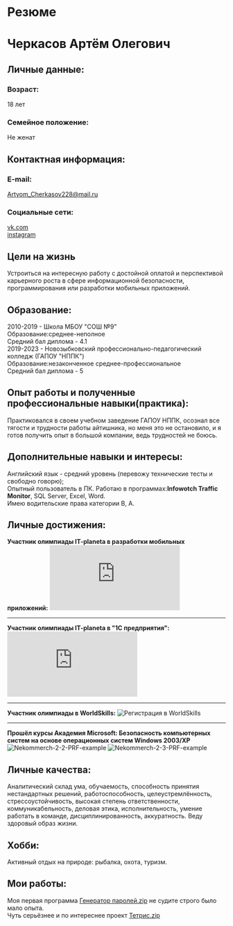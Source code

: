 # Резюме
# Черкасов Артём Олегович
## Личные данные: ##
### Возраст: ###
18 лет
### Семейное положение: ###
Не женат
## Контактная информация: ##
### E-mail: ###
Artyom_Cherkasov228@mail.ru
### Социальные сети: ###
[vk.com](https://vk.com/id442778171)<br/>
[instagram](https://www.instagram.com/winston_xstale228/?hl=ru)
## Цели на жизнь ##
Устроиться на интересную работу с достойной оплатой и перспективой карьерного роста в сфере информационной безопасности, программирования или разработки мобильных приложений.
## Образование: ##
2010-2019 - Школа МБОУ "СОШ №9"<br/>
Образование:среднее-неполное<br/>
Средний бал диплома - 4.1<br/>
2019-2023 - Новозыбковский профессионально-педагогический колледж (ГАПОУ "НППК")<br/>
Образование:незаконченное среднее-профессиональное<br/>
Средний бал диплома - 5<br/>
## Опыт работы и полученные профессиональные навыки(практика): ##
Практиковался в своем учебном заведение ГАПОУ НППК, осознал все тягости и трудности работы айтишника, но меня это не остановило, и я готов получить опыт в большой компании, ведь трудностей не боюсь.
## Дополнительные навыки и интересы: ##
Английский язык - средний уровень (перевожу технические тесты и свободно говорю);<br/>
Опытный пользователь в ПК. Работаю в программах:**Infowotch Traffic Monitor**, SQL Server, Excel, Word.<br/>
Имею водительские права категории В, А.<br/>
## Личные достижения: ##
**Участник олимпиады IT-planeta в разработки мобильных приложений:**
![Олимпиада разработка мобильных приложений](https://github.com/ArtimCherkasov/Summary/files/7611291/_._3424226.pdf)
***
**Участник олимпиады IT-planeta в "1С предприятия":**
![Олимпиада кап-1С.pdf](https://github.com/ArtimCherkasov/Summary/files/7574454/-1.pdf)
***
**Участник олимпиады в WorldSkills:**
![Регистрация в WorldSkills](https://user-images.githubusercontent.com/94596161/142724759-6a743cd6-7e3a-4e6c-bf77-0e85ced5bb7e.png)
***
**Прошёл курсы Академия Microsoft: Безопасность компьютерных систем на основе операционных систем Windows 2003/XP**
![Nekommerch-2-2-PRF-example](https://user-images.githubusercontent.com/94596161/142727536-530e9cb1-65b3-4e37-a162-b853f9b76bbd.jpg)
![Nekommerch-2-3-PRF-example](https://user-images.githubusercontent.com/94596161/142727540-a7fe672f-395f-4786-b4ba-716766cfcf2d.jpg)
## Личные качества: ##
Аналитический склад ума, обучаемость, способность принятия нестандартных решений, работоспособность, целеустремлённость, стрессоустойчивость, высокая степень ответственности, коммуникабельность, деловая этика, исполнительность, умение работать в команде, дисциплинированность, аккуратность. Веду здоровый образ жизни.
## Хобби: 
Активный отдых на природе: рыбалка, охота, туризм.
## Мои работы:
Моя первая программа [Генератор паролей.zip](https://github.com/ArtimCherkasov/Summary/files/7613863/default.zip) не судите строго было мало опыта.<br>
Чуть серьёзнее и по интереснее проект [Тетрис.zip](https://github.com/ArtimCherkasov/Summary/files/7613864/default.zip)










